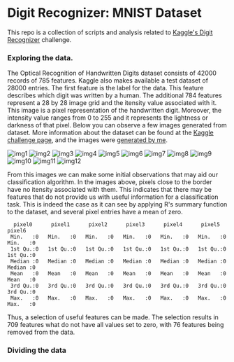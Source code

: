 # Digit Recognizer: MNIST Dataset

This repo is a collection of scripts and analysis related to [Kaggle's Digit Recognizer](https://www.kaggle.com/c/digit-recognizer) challenge.

### Exploring the data.

The Optical Recognition of Handwritten Digits dataset consists of 42000 records of 785 features. Kaggle also makes available a test dataset of 28000 entries. The first feature is the label for the data. This feature describes which digit was written by a human. The additional 784 features represent a 28 by 28 image grid and the itensity value associated with it. This image is a pixel representation of the handwritten digit. Moreover, the intensity value ranges from 0 to 255 and it represents the lightness or darkness of that pixel. Below you can observe a few images generated from dataset. More information about the dataset can be found at the [Kaggle challenge page](https://www.kaggle.com/c/digit-recognizer), and the images were [generated by me](https://github.com/evertonjlima/Kaggle/blob/master/Digit-Recognizer/plotDigit.R).

![img1](https://github.com/evertonjlima/Kaggle/blob/master/Digit-Recognizer/imgs/train1.png)
![img2](https://github.com/evertonjlima/Kaggle/blob/master/Digit-Recognizer/imgs/train2.png)
![img3](https://github.com/evertonjlima/Kaggle/blob/master/Digit-Recognizer/imgs/train3.png)
![img4](https://github.com/evertonjlima/Kaggle/blob/master/Digit-Recognizer/imgs/train4.png)
![img5](https://github.com/evertonjlima/Kaggle/blob/master/Digit-Recognizer/imgs/train5.png)
![img6](https://github.com/evertonjlima/Kaggle/blob/master/Digit-Recognizer/imgs/train6.png)
![img7](https://github.com/evertonjlima/Kaggle/blob/master/Digit-Recognizer/imgs/train7.png)
![img8](https://github.com/evertonjlima/Kaggle/blob/master/Digit-Recognizer/imgs/train8.png)
![img9](https://github.com/evertonjlima/Kaggle/blob/master/Digit-Recognizer/imgs/train9.png)
![img10](https://github.com/evertonjlima/Kaggle/blob/master/Digit-Recognizer/imgs/train10.png)
![img11](https://github.com/evertonjlima/Kaggle/blob/master/Digit-Recognizer/imgs/train11.png)
![img12](https://github.com/evertonjlima/Kaggle/blob/master/Digit-Recognizer/imgs/train12.png)

From this images we can make some initial observations that may aid our classification algorithm. In the images above, pixels close to the border have no itensity associated with them. This indicates that there may be features that do not provide us with useful information for a classification task. This is indeed the case as it can see by applying R's summary function to the dataset, and several pixel entries have a mean of zero. 

```
  pixel0      pixel1      pixel2      pixel3      pixel4      pixel5      pixel6 
 Min.   :0   Min.   :0   Min.   :0   Min.   :0   Min.   :0   Min.   :0   Min.   :0  
 1st Qu.:0   1st Qu.:0   1st Qu.:0   1st Qu.:0   1st Qu.:0   1st Qu.:0   1st Qu.:0  
 Median :0   Median :0   Median :0   Median :0   Median :0   Median :0   Median :0  
 Mean   :0   Mean   :0   Mean   :0   Mean   :0   Mean   :0   Mean   :0   Mean   :0  
 3rd Qu.:0   3rd Qu.:0   3rd Qu.:0   3rd Qu.:0   3rd Qu.:0   3rd Qu.:0   3rd Qu.:0  
 Max.   :0   Max.   :0   Max.   :0   Max.   :0   Max.   :0   Max.   :0   Max.   :0 

```

Thus, a selection of useful features can be made. The selection results in 709 features what do not have all values set to zero, with 76 features being removed from the data.

### Dividing the data


